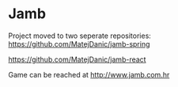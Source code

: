 # Jamb

Project moved to two seperate repositories:
https://github.com/MatejDanic/jamb-spring

https://github.com/MatejDanic/jamb-react

Game can be reached at http://www.jamb.com.hr
